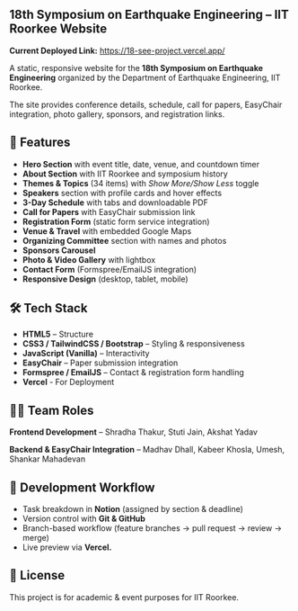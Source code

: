 ## 18th Symposium on Earthquake Engineering – IIT Roorkee Website

**Current Deployed Link:** https://18-see-project.vercel.app/

A static, responsive website for the **18th Symposium on Earthquake Engineering** organized by the Department of Earthquake Engineering, IIT Roorkee.

The site provides conference details, schedule, call for papers, EasyChair integration, photo gallery, sponsors, and registration links.

## 🚀 Features

* **Hero Section** with event title, date, venue, and countdown timer
* **About Section** with IIT Roorkee and symposium history
* **Themes & Topics** (34 items) with *Show More/Show Less* toggle
* **Speakers** section with profile cards and hover effects
* **3-Day Schedule** with tabs and downloadable PDF
* **Call for Papers** with EasyChair submission link
* **Registration Form** (static form service integration)
* **Venue & Travel** with embedded Google Maps
* **Organizing Committee** section with names and photos
* **Sponsors Carousel**
* **Photo & Video Gallery** with lightbox
* **Contact Form** (Formspree/EmailJS integration)
* **Responsive Design** (desktop, tablet, mobile)

## 🛠 Tech Stack

* **HTML5** – Structure
* **CSS3 / TailwindCSS / Bootstrap** – Styling & responsiveness
* **JavaScript (Vanilla)** – Interactivity
* **EasyChair** – Paper submission integration
* **Formspree / EmailJS** – Contact & registration form handling
* **Vercel** - For Deployment

## 👨‍💻 Team Roles

**Frontend Development** – Shradha Thakur, Stuti Jain, Akshat Yadav

**Backend & EasyChair Integration** – Madhav Dhall, Kabeer Khosla, Umesh, Shankar Mahadevan

## 📅 Development Workflow

* Task breakdown in **Notion** (assigned by section & deadline)
* Version control with **Git & GitHub**
* Branch-based workflow (feature branches → pull request → review → merge)
* Live preview via **Vercel.**

## 📜 License

This project is for academic & event purposes for IIT Roorkee.
